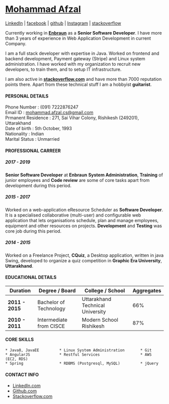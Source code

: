 # [Mohammad Afzal](https://afzalex.github.io/about)
[LinkedIn](https://www.linkedin.com/in/afzalex/) | [facebook](https://www.facebook.com/afzalex7) | [github](https://github.com/afzalex) | [Instagram](https://www.instagram.com/afzalex) | [stackoverflow](https://stackoverflow.com/users/3626698/afzalex)


Currently working in **[Enbraun](https://www.eresourcescheduler.com/about-us)** as a **Senior Software Developer**. I have more than 3 years of experience in Web Application Development in current Company.

I am a full stack developer with expertise in Java. Worked on frontend and backend development, Payment gateway (Stripe) and Linux system administration. I have worked with my organization to recruit new developers, to train them, and to setup IT infrastructure.

I am also active in **[stackoverflow.com](https://stackoverflow.com/users/3626698/afzalex)** and have more than 7000 reputation points there. Apart from these technical stuff I am a hobbyist **guitarist**.


#### PERSONAL DETAILS

Phone Number : (091) 7222876247    
Email ID : mohammad.afzal.cs@gmail.com    
Prmanent Residence : 271, Sai Vihar Colony, Rishikesh (249201), Uttarakhand    
Date of birth : 5th October, 1993    
Nationality : Indian    
Marital Status : Unmarried    

#### PROFESSIONAL CARREER
##### 2017 - 2019 
**Senior Software Developer** at **Enbraun**
**System Administration**, **Training** of junior employees and **Code review** are some of core tasks apart from development during this period.

##### 2015 - 2017 
Worked on a web-application eResource Scheduler as **Software Developer**. It is a specialised collaborative (multi-user) and configurable web application that lets organisations schedule, plan and manage employees, equipment and other resources on projects. **Development** and **Testing** was core job during this period.

##### 2014 - 2015
Worked on a Freelance Project, **CQuiz**, a Desktop application, written in java Swing, developed to organize a quiz competition in **Graphic Era University**, **Uttarakhand**. 

#### EDUCATIONAL DETAILS

| Duration | Degree / Board | College / School | Aggregates |
| --- | --- | --- | --- |
| **2011 - 2015** | Bachelor of Technology | Uttarakhand Technical University | 66% |
| **2010 - 2011** | Intermediate from CISCE | Modern School Rishikesh | 87% |

#### CORE SKILLS
    * Java8, JavaEE         * Linux System Administration       * Git
    * AngularJS             * Restful Services                  * AWS (EC2, RDS)
    * Spring                * RDBMS (Postgresql, MySQL)         * jQuery

#### CONTACT INFO
 - [LinkedIn.com](www.linkedin.com/in/afzalex)
 - [Github.com](https://github.com/afzalex)
 - [Stackoverflow.com](https://stackoverflow.com/users/3626698/afzalex)




